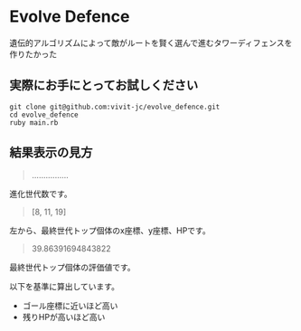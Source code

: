 # Evolve Defence

遺伝的アルゴリズムによって敵がルートを賢く選んで進むタワーディフェンスを作りたかった

## 実際にお手にとってお試しください

    git clone git@github.com:vivit-jc/evolve_defence.git
    cd evolve_defence
    ruby main.rb

## 結果表示の見方

> ................

進化世代数です。

> [8, 11, 19]

左から、最終世代トップ個体のx座標、y座標、HPです。

> 39.86391694843822

最終世代トップ個体の評価値です。

以下を基準に算出しています。

- ゴール座標に近いほど高い
- 残りHPが高いほど高い